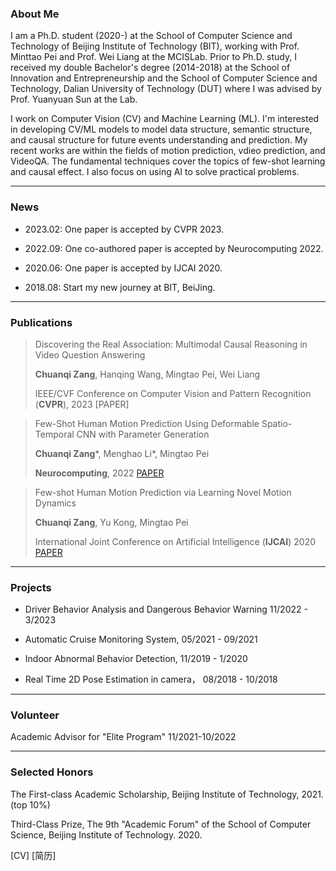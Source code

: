### About Me
I am a Ph.D. student (2020-) at the School of Computer Science and Technology of Beijing Institute of Technology (BIT), working with Prof. Minttao Pei and Prof. Wei Liang at the MCISLab. Prior to Ph.D. study, I received my double Bachelor's degree (2014-2018) at the School of Innovation and Entrepreneurship and the School of Computer Science and Technology, Dalian University of Technology (DUT) where I was advised by Prof. Yuanyuan Sun at the Lab.

I work on Computer Vision (CV) and Machine Learning (ML). I'm interested in developing CV/ML models to model data structure, semantic structure, and causal structure for future events understanding and prediction. My recent works are within the fields of motion prediction, vdieo prediction, and VideoQA. The fundamental techniques cover the topics of few-shot learning and causal effect. I also focus on using AI to solve practical problems.

***
### News
* 2023.02: One paper is accepted by CVPR 2023.

* 2022.09: One co-authored paper is accepted by Neurocomputing 2022.

* 2020.06: One paper is accepted by IJCAI 2020.

* 2018.08: Start my new journey at BIT, BeiJing.

***
### Publications
>Discovering the Real Association: Multimodal Causal Reasoning in Video Question Answering
>
>**Chuanqi Zang**, Hanqing Wang, Mingtao Pei, Wei Liang
>
>IEEE/CVF Conference on Computer Vision and Pattern Recognition (**CVPR**), 2023 [PAPER]

>Few-Shot Human Motion Prediction Using Deformable Spatio-Temporal CNN with Parameter Generation
>
>**Chuanqi Zang***, Menghao Li*, Mingtao Pei 
>
>**Neurocomputing**, 2022 [PAPER](https://www.sciencedirect.com/science/article/pii/S0925231222012231?utm_campaign=STMJ_AUTH_SERV_PUBLISHED&utm_medium=email&utm_acid=222433177&SIS_ID=&dgcid=STMJ_AUTH_SERV_PUBLISHED&CMX_ID=&utm_in=DM300589&utm_source=AC_)

>Few-shot Human Motion Prediction via Learning Novel Motion Dynamics 
>
>**Chuanqi Zang**, Yu Kong, Mingtao Pei 
>
>International Joint Conference on Artificial Intelligence (**IJCAI**) 2020 [PAPER](https://www.ijcai.org/proceedings/2020/0118.pdf)

***
### Projects

* Driver Behavior Analysis and Dangerous Behavior Warning 11/2022 - 3/2023

* Automatic Cruise Monitoring System, 05/2021 - 09/2021

* Indoor Abnormal Behavior Detection, 11/2019 - 1/2020

* Real Time 2D Pose Estimation in camera， 08/2018 - 10/2018

***
### Volunteer
Academic Advisor for "Elite Program" 11/2021-10/2022

***
### Selected Honors
The First-class Academic Scholarship, Beijing Institute of Technology, 2021. (top 10%)

Third-Class Prize, The 9th "Academic Forum" of the School of Computer Science, Beijing Institute of Technology. 2020.

[CV]
[简历]
